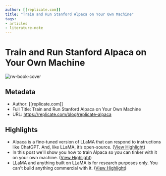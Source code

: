 ```yaml
---
author: [[replicate.com]]
title: "Train and Run Stanford Alpaca on Your Own Machine"
tags: 
- articles
- literature-note
---
```

# Train and Run Stanford Alpaca on Your Own Machine

![rw-book-cover](https://replicate.com/static/blog/replicate-alpaca/party-alpaca.png)

## Metadata
- Author: [[replicate.com]]
- Full Title: Train and Run Stanford Alpaca on Your Own Machine
- URL: https://replicate.com/blog/replicate-alpaca

## Highlights
- Alpaca is a fine-tuned version of LLaMA that can respond to instructions like ChatGPT. And, like LLaMA, it’s open-source. ([View Highlight](https://read.readwise.io/read/01gvwssxz1w266vkwxt5kjzjab))
- In this post we'll show you how to train Alpaca so you can tinker with it on your own machine. ([View Highlight](https://read.readwise.io/read/01gvwstc1phxq5y8pkbdhk8agk))
- LLaMA and anything built on LLaMA is for research purposes only. You can't build anything commercial with it. ([View Highlight](https://read.readwise.io/read/01gvwsth7aa380kvbva0kn7e59))
